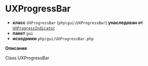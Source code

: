# UXProgressBar

- **класс** `UXProgressBar` (`php\gui\UXProgressBar`) **унаследован от** [`UXProgressIndicator`](https://github.com/VenityStudio/android/tree/master/jphp-android-ext/api-docs/classes/php/gui/UXProgressIndicator.ru.md)
- **пакет** `gui`
- **исходники** `php/gui/UXProgressBar.php`

**Описание**

Class UXProgressBar